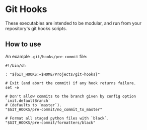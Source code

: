 # Git Hooks

These executables are intended to be modular, and run from your repository's
git hooks scripts.

## How to use

An example `.git/hooks/pre-commit` file:

```shell
#!/bin/sh

: "${GIT_HOOKS:=$HOME/Projects/git-hooks}"

# Exit (and abort the commit) if any hook returns failure.
set -e

# Don't allow commits to the branch given by config option `init.defaultBranch`
# (defaults to `master`).
"$GIT_HOOKS/pre-commit/no_commit_to_master"

# Format all staged python files with `black`.
"$GIT_HOOKS/pre-commit/formatters/black"
```
